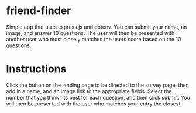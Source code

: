 # friend-finder
Simple app that uses express.js and dotenv. You can submit your name, an image, and answer 10 questions. The user will then be presented with another user who most closely matches the users score based on the 10 questions.

# Instructions
Click the button on the landing page to be directed to the survey page, then add in a name, and an image link to the appropriate fields.
Select the number that you think fits best for each question, and then click submit. You will then be presented with the user who matches your entry the closest.
